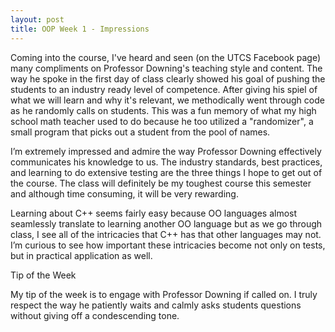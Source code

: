 ```yaml
---		
layout: post		
title: OOP Week 1 - Impressions
---		
```

Coming into the course, I've heard and seen (on the UTCS Facebook page) many compliments on Professor Downing's teaching style and content. The way he spoke in the first day of class clearly showed his goal of pushing the students to an industry ready level of competence. After giving his spiel of what we will learn and why it's relevant, we methodically went through code as he randomly calls on students. This was a fun memory of what my high school math teacher used to do because he too utilized a "randomizer", a small program that picks out a student from the pool of names.

I’m extremely impressed and admire the way Professor Downing effectively communicates his knowledge to us. The industry standards, best practices, and learning to do extensive testing are the three things I hope to get out of the course. The class will definitely be my toughest course this semester and although time consuming, it will be very rewarding.

Learning about C++ seems fairly easy because OO languages almost seamlessly translate to learning another OO language but as we go through class, I see all of the intricacies that C++ has that other languages may not. I’m curious to see how important these intricacies become not only on tests, but in practical application as well.

Tip of the Week

My tip of the week is to engage with Professor Downing if called on. I truly respect the way he patiently waits and calmly asks students questions without giving off a condescending tone.

